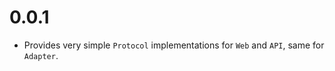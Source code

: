 # 0.0.1

* Provides very simple `Protocol` implementations for `Web` and `API`, same for `Adapter`.
